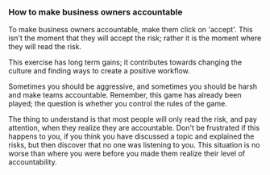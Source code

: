 ### How to make business owners accountable 

To make business owners accountable, make them click on 'accept'. This isn't the moment that they will accept the risk; rather it is the moment where they will read the risk. 

This exercise has long term gains; it contributes towards changing the culture and finding ways to create a positive workflow.

Sometimes you should be aggressive, and sometimes you should be harsh and make teams accountable. Remember, this game has already been played; the question is whether you control the rules of the game.

The thing to understand is that most people will only read the risk, and pay attention, when they realize they are accountable. Don't be frustrated if this happens to you, if you think you have discussed a topic and explained the risks, but then discover that no one was listening to you.  This situation is no worse than where you were before you made them realize their level of accountability.
